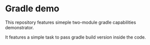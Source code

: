# Gradle demo

This repository features simeple two-module gradle capabilities demonstrator.

It features a simple task to pass gradle build version inside the code.